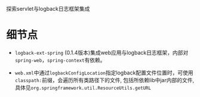 探索servlet与logback日志框架集成

# 细节点
- `logback-ext-spring` (0.1.4版本)集成web应用与logback日志框架，内部对`spring-web`，`spring-context`有依赖。


- `web.xml`中通过`logbackConfigLocation`指定logback配置文件位置时，可使用`classpath:`前缀，会遍历所有类路径下的文件,
包括所依赖lib中jar内部的文件,具体见`org.springframework.util.ResourceUtils.getURL`